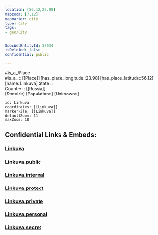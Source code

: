 ```yaml
---
location: [56.12,23.98] 
mapzoom: [7,12] 
mapmarker: city 
type: City
tags:
- geo/City


SpocWebEntityId: 32034
isDeleted: false
confidential: public

---
```

#is_a_/Place  
#is_a_ :: [[Place]] 
[has_place_longitude::23.98] 
[has_place_latitude::56.12] 
[name::Linkuva] 
State ::  
Country :: [[Russia]]  
[StateId::] 
[Population::] 
[Unknown::] 


```leaflet
id: Linkuva
coordinates: [[Linkuva]] 
markerFile: [[Linkuva]] 
defaultZoom: 11 
maxZoom: 18
```


## Confidential Links & Embeds: 

### [Linkuva](/_Standards/Earth/Continent/Europe/Europe~North/Lithuania/Counties~Lithuania/Šiauliai/City/Linkuva.md) 

### [Linkuva.public](/_public/Earth/Continent/Europe/Europe~North/Lithuania/Counties~Lithuania/Šiauliai/City/Linkuva.public.md) 

### [Linkuva.internal](/_internal/Earth/Continent/Europe/Europe~North/Lithuania/Counties~Lithuania/Šiauliai/City/Linkuva.internal.md) 

### [Linkuva.protect](/_protect/Earth/Continent/Europe/Europe~North/Lithuania/Counties~Lithuania/Šiauliai/City/Linkuva.protect.md) 

### [Linkuva.private](/_private/Earth/Continent/Europe/Europe~North/Lithuania/Counties~Lithuania/Šiauliai/City/Linkuva.private.md) 

### [Linkuva.personal](/_personal/Earth/Continent/Europe/Europe~North/Lithuania/Counties~Lithuania/Šiauliai/City/Linkuva.personal.md) 

### [Linkuva.secret](/_secret/Earth/Continent/Europe/Europe~North/Lithuania/Counties~Lithuania/Šiauliai/City/Linkuva.secret.md)


